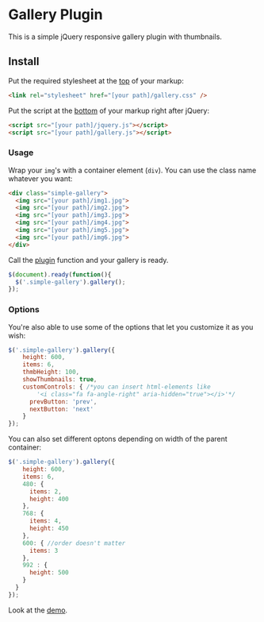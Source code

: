 # Gallery Plugin
This is a simple jQuery responsive gallery plugin with thumbnails.

## Install

Put the required stylesheet at the [top](https://developer.yahoo.com/performance/rules.html#css_top) of your markup:

```html
<link rel="stylesheet" href="[your path]/gallery.css" />
```

Put the script at the [bottom](https://developer.yahoo.com/performance/rules.html#js_bottom) of your markup right after jQuery:

```html
<script src="[your path]/jquery.js"></script>
<script src="[your path]/gallery.js"></script>
```

### Usage

Wrap your `img`'s with a container element (`div`). You can use the class name whatever you want:

```html
<div class="simple-gallery">
  <img src="[your path]/img1.jpg">
  <img src="[your path]/img2.jpg">
  <img src="[your path]/img3.jpg">
  <img src="[your path]/img4.jpg">
  <img src="[your path]/img5.jpg">
  <img src="[your path]/img6.jpg">
</div>
```


Call the [plugin](https://learn.jquery.com/plugins/) function and your gallery is ready.

```javascript
$(document).ready(function(){
  $('.simple-gallery').gallery();
});
```
### Options

You're also able to use some of the options that let you customize it as you wish:

```javascript
$('.simple-gallery').gallery({
    height: 600,
    items: 6,
    thmbHeight: 100,
    showThumbnails: true,
    customControls: { /*you can insert html-elements like 
    	'<i class="fa fa-angle-right" aria-hidden="true"></i>'*/
      prevButton: 'prev',
      nextButton: 'next'
    }
});
```
You can also set different optons depending on width of the parent container:
```javascript
$('.simple-gallery').gallery({
    height: 600,
    items: 6,
    480: {
      items: 2,
      height: 400
    },
    768: {
      items: 4,
      height: 450
    },
    600: { //order doesn't matter
      items: 3
    },
    992 : {
      height: 500
    }
  }
});
```
Look at the [demo](https://totonaq.github.io/Gallery-Plugin/).
